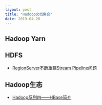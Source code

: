 ```yaml
---
layout: post
title: "Hadoop文档集合"
date: 2019-04-20
---
```




## Hadoop Yarn



## HDFS
* [RegionServer不断重建Stream Pipeline问题](http://housong.github.io/2016/streaming-pipeline/)


## Hadoop生态
* [Hadoop系列四——HBase简介](https://niyanchun.com/hbase-introduction-extend.html)
